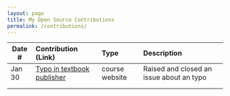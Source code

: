 ```yaml
---
layout: page
title: My Open Source Contributions
permalink: /contributions/
---
```


<!--
Type of the contribution should be "Wikipedia edit", "OpenStreet Map feature", "Documentation", "Course website", "Blog",
"Browser Add-on", etc.

The description should include a brief summary of what you did.

The link should bring us to a public page that shows your contribution.

Replace the first row with your own contribution.

-->

| Date # | Contribution (Link)                                                      | Type           | Description                              |
| ------ | :----------------------------------------------------------------------- | :------------- | :--------------------------------------- |
| Jan 30 | [Typo in textbook publisher](https://github.com/joannakl/ossd/issues/34) | course website | Raised and closed an issue about an typo |
|        |                                                                          |                |                                          |
|        |                                                                          |                |                                          |
